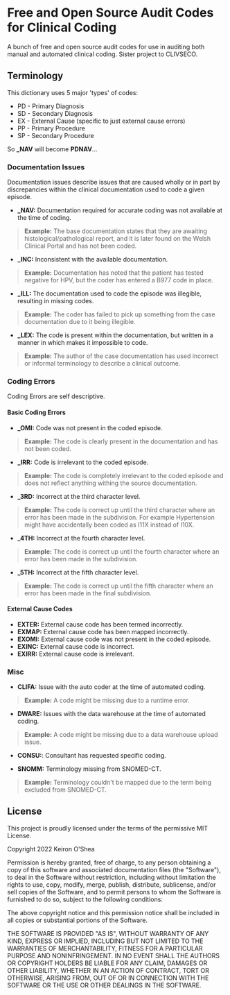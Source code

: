 # Free and Open Source Audit Codes for Clinical Coding

A bunch of free and open source audit codes for use in auditing both manual and automated clinical coding. Sister project to CLIVSECO.


## Terminology

This dictionary uses 5 major 'types' of codes:

- PD - Primary Diagnosis
- SD - Secondary Diagnosis
- EX - External Cause (specific to just external cause errors)
- PP - Primary Procedure
- SP - Secondary Procedure

So **_NAV** will become  **PDNAV**...

### Documentation Issues

Documentation issues describe issues that are caused wholly or in part by discrepancies within the clinical documentation used to code a given episode. 

- **_NAV:** Documentation required for accurate coding was not available at the time of coding.

> **Example:** The base documentation states that they are awaiting histological/pathological report, and it is later found on the Welsh Clinical Portal and has not been coded.

- **_INC:** Inconsistent with the available documentation.

> **Example:** Documentation has noted that the patient has tested negative for HPV, but the coder has entered a B977 code in place. 

- **_ILL:** The documentation used to code the episode was illegible, resulting in missing codes.

> **Example:** The coder has failed to pick up something from the case documentation due to it being illegible.

- **_LEX:** The code is present within the documentation, but written in a manner in which makes it impossible to code.

> **Example:** The author of the case documentation has used incorrect or informal terminology to describe a clinical outcome.

### Coding Errors

Coding Errors are self descriptive.

#### Basic Coding Errors

- **_OMI:** Code was not present in the coded episode.

> **Example:** The code is clearly present in the documentation and has not been coded.

- **_IRR:** Code is irrelevant to the coded episode.

> **Example:** The code is completely irrelevant to the coded episode and does not reflect anything withing the source documentation.

- **_3RD:** Incorrect at the third character level.

> **Example:** The code is correct up until the third character where an error has been made in the subdivision. For example Hypertension might have accidentally been coded as I11X instead of I10X.

- **_4TH:** Incorrect at the fourth character level.

> **Example:** The code is correct up until the fourth character where an error has been made in the subdivision.

- **_5TH:** Incorrect at the fifth character level.

> **Example:** The code is correct up until the fifth character where an error has been made in the final subdivision.


#### External Cause Codes

- **EXTER:** External cause code has been termed incorrectly.
- **EXMAP:** External cause code has been mapped incorrectly.
- **EXOMI:** External cause code was not present in the coded episode.
- **EXINC:** External cause code is incorrect.
- **EXIRR:** External cause code is irrelevant.


### Misc

- **CLIFA:** Issue with the auto coder at the time of automated coding.

> **Example:** A code might be missing due to a runtime error.

- **DWARE:** Issues with the data warehouse at the time of automated coding.

> **Example:** A code might be missing due to a data warehouse upload issue.

- **CONSU:**: Consultant has requested specific coding.


- **SNOMM:** Terminology missing from SNOMED-CT.

> **Example:** Terminology couldn't be mapped due to the term being excluded from SNOMED-CT.


## License

This project is proudly licensed under the terms of the permissive MIT License.

Copyright 2022 Keiron O'Shea

Permission is hereby granted, free of charge, to any person obtaining a copy of this software and associated documentation files (the "Software"), to deal in the Software without restriction, including without limitation the rights to use, copy, modify, merge, publish, distribute, sublicense, and/or sell copies of the Software, and to permit persons to whom the Software is furnished to do so, subject to the following conditions:

The above copyright notice and this permission notice shall be included in all copies or substantial portions of the Software.

THE SOFTWARE IS PROVIDED "AS IS", WITHOUT WARRANTY OF ANY KIND, EXPRESS OR IMPLIED, INCLUDING BUT NOT LIMITED TO THE WARRANTIES OF MERCHANTABILITY, FITNESS FOR A PARTICULAR PURPOSE AND NONINFRINGEMENT. IN NO EVENT SHALL THE AUTHORS OR COPYRIGHT HOLDERS BE LIABLE FOR ANY CLAIM, DAMAGES OR OTHER LIABILITY, WHETHER IN AN ACTION OF CONTRACT, TORT OR OTHERWISE, ARISING FROM, OUT OF OR IN CONNECTION WITH THE SOFTWARE OR THE USE OR OTHER DEALINGS IN THE SOFTWARE.